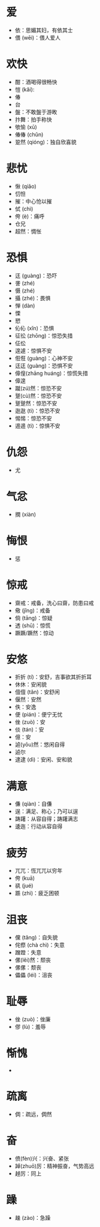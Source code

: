 # 爱
* 依：思媚其妇，有依其士
* 偎 (wēi)：偎人爱人
# 欢快
* 酣：酒喝得很畅快
* 愷 (kǎi):
* 偆
* 台
* 盤：不敢盤于游畋
* 抃舞：拍手称快
* 欨愉 (xū)
* 偆偆 (chǔn)
* 跫然 (qióng)：独自欣喜貌
# 悲忧
* 愀 (qiǎo)
* 忉怛
* 摧：中心怆以摧
* 侙 (chì)
* 侉 (è)：痛呼
* 仓兄
* 超然：惆怅
# 恐惧
* 迋 (guàng)：恐吓
* 詟 (zhé)
* 慑 (zhé)
* 攝 (zhé)：畏惧
* 惮 (dàn)
* 慄
* 愬
* 伈伈 (xǐn)：恐惧
* 征彸 (zhōng)：惊恐失措
* 佂伀
* 遑遽：惊惧不安
* 俇俇 (guàng)：心神不安
* 迋迋 (guàng)：恐惧不安
* 傽偟(zhāng huáng)：惊慌失措
* 傽遑
* 蹴(zú)然：惊恐不安
* 蹵(cù)然：惊恐不安
* 蹵蹵然：惊恐不安
* 逖逖 (tì)：惊恐不安
* 惕惕：惊恐不安
* 逷逷 (tì)：惊惧不安

# 仇怨
* 尤

# 气忿
* 撊 (xiàn)
# 悔恨
* 惩

# 惊戒
* 齋戒：戒备，洗心曰齋，防患曰戒
* 儆 (jǐng)：戒备
* 倘 (tāng)：惊疑
* 透 (shū)：惊慌
* 蹶蹶/蹶然：惊动

# 安悠
* 折折 (tí)：安舒，吉事欲其折折耳
* 休休：安闲貌
* 儃儃 (tǎn)：安舒闲
* 偃然：安然
* 佚：安逸
* 便 (pián)：便宁无忧
* 侳 (zuò)：安
* 倓 (tán)：安
* 億：安
* 逌(yōu)然：悠闲自得
* 逌尔
* 逮逮 (dì)：安闲、安和貌


# 满意
* 傔 (qiàn)：自傔
* 逞：满足、称心；乃可以逞
* 踌躇：从容自得；踌躇满志
* 逶迤：行动从容自得

# 疲劳
* 兀兀：恆兀兀以穷年
* 侉 (kuā)
* 谻 (jué)
* 踬 (zhì)：疲乏困顿

# 沮丧
* 儻 (tǎng)：自失貌
* 侘傺 (chà chì)：失意
* 蹭蹬：失意
* 傫(lěi)然：颓丧
* 傫傫：颓丧
* 儡儡 (léi)：沮丧
# 耻辱
* 侳 (zuò)：侳廉
* 僇 (lù)：羞辱
# 惭愧
* 
# 疏离
* 倜：疏远，倜然
# 奋
* 偾(fèn)兴：兴奋、紧张
* 踔(zhuō)厉：精神振奋，气势高远
* 趠厉：同上
# 躁
* 趮 (zào)：急躁
